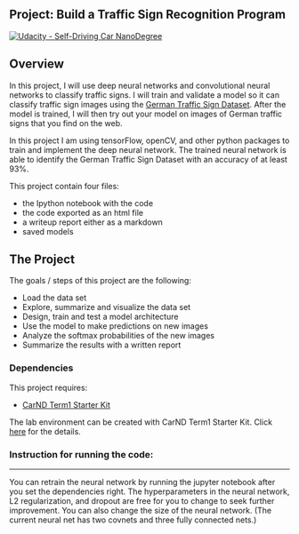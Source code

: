 ## Project: Build a Traffic Sign Recognition Program
[![Udacity - Self-Driving Car NanoDegree](https://s3.amazonaws.com/udacity-sdc/github/shield-carnd.svg)](http://www.udacity.com/drive)

Overview
---
In this project, I will use deep neural networks and convolutional neural networks to classify traffic signs. I will train and validate a model so it can classify traffic sign images using the [German Traffic Sign Dataset](http://benchmark.ini.rub.de/?section=gtsrb&subsection=dataset). After the model is trained, I will then try out your model on images of German traffic signs that you find on the web.

In this project I am using tensorFlow, openCV, and other python packages to train and implement the deep neural network. The trained neural network is able to identify the German Traffic Sign Dataset with an accuracy of at least 93%.

This project contain four files: 
* the Ipython notebook with the code
* the code exported as an html file
* a writeup report either as a markdown 
* saved models

The Project
---
The goals / steps of this project are the following:
* Load the data set
* Explore, summarize and visualize the data set
* Design, train and test a model architecture
* Use the model to make predictions on new images
* Analyze the softmax probabilities of the new images
* Summarize the results with a written report

### Dependencies
This project requires:

* [CarND Term1 Starter Kit](https://github.com/udacity/CarND-Term1-Starter-Kit)

The lab environment can be created with CarND Term1 Starter Kit. Click [here](https://github.com/udacity/CarND-Term1-Starter-Kit/blob/master/README.md) for the details.

### Instruction for running the code:
---
You can retrain the neural network by running the jupyter notebook after you set the dependencies right. The hyperparameters in the neural network, L2 regularization, and dropout are free for you to change to seek further improvement. You can also change the size of the neural network. (The current neural net has two covnets and three fully connected nets.)
